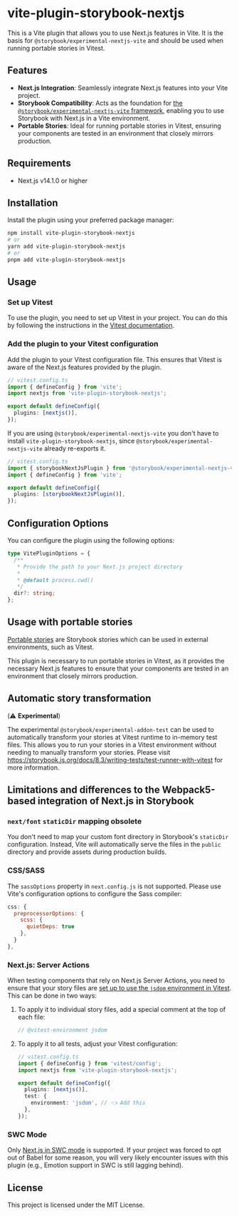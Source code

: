 # vite-plugin-storybook-nextjs

This is a Vite plugin that allows you to use Next.js features in Vite. It is the basis for `@storybook/experimental-nextjs-vite` and should be used when running portable stories in Vitest.

## Features

- **Next.js Integration**: Seamlessly integrate Next.js features into your Vite project.
- **Storybook Compatibility**: Acts as the foundation for [the `@storybook/experimental-nextjs-vite` framework](https://storybook.js.org/docs/get-started/frameworks/nextjs#with-vite), enabling you to use Storybook with Next.js in a Vite environment.
- **Portable Stories**: Ideal for running portable stories in Vitest, ensuring your components are tested in an environment that closely mirrors production.

## Requirements

- Next.js v14.1.0 or higher

## Installation

Install the plugin using your preferred package manager:

```sh
npm install vite-plugin-storybook-nextjs
# or
yarn add vite-plugin-storybook-nextjs
# or
pnpm add vite-plugin-storybook-nextjs
```

## Usage

### Set up Vitest

To use the plugin, you need to set up Vitest in your project. You can do this by following the instructions in the [Vitest documentation](https://vitest.dev/guide/).

### Add the plugin to your Vitest configuration

Add the plugin to your Vitest configuration file. This ensures that Vitest is aware of the Next.js features provided by the plugin.

```ts
// vitest.config.ts
import { defineConfig } from 'vite';
import nextjs from 'vite-plugin-storybook-nextjs';

export default defineConfig({
  plugins: [nextjs()],
});
```

If you are using `@storybook/experimental-nextjs-vite` you don't have to install `vite-plugin-storybook-nextjs`, since `@storybook/experimental-nextjs-vite` already re-exports it.

```ts
// vitest.config.ts
import { storybookNextJsPlugin } from '@storybook/experimental-nextjs-vite/vite-plugin';
import { defineConfig } from 'vite';

export default defineConfig({
  plugins: [storybookNextJsPlugin()],
});
```

## Configuration Options

You can configure the plugin using the following options:

```ts
type VitePluginOptions = {
  /**
   * Provide the path to your Next.js project directory
   *
   * @default process.cwd()
   */
  dir?: string;
};
```

## Usage with portable stories

[Portable stories](https://storybook.js.org/docs/api/portable-stories/portable-stories-vitest) are Storybook stories which can be used in external environments, such as Vitest.

This plugin is necessary to run portable stories in Vitest, as it provides the necessary Next.js features to ensure that your components are tested in an environment that closely mirrors production.

## Automatic story transformation

(⚠️ **Experimental**)

The experimental `@storybook/experimental-addon-test` can be used to automatically transform your stories at Vitest runtime to in-memory test files. This allows you to run your stories in a Vitest environment without needing to manually transform your stories. Please visit https://storybook.js.org/docs/8.3/writing-tests/test-runner-with-vitest for more information.

## Limitations and differences to the Webpack5-based integration of Next.js in Storybook

### `next/font` `staticDir` mapping obsolete

You don't need to map your custom font directory in Storybook's `staticDir` configuration. Instead, Vite will automatically serve the files in the `public` directory and provide assets during production builds.

### CSS/SASS

The `sassOptions` property in `next.config.js` is not supported. Please use Vite's configuration options to configure the Sass compiler:

```js
css: {
  preprocessorOptions: {
    scss: {
      quietDeps: true
    },
  }
},
```

### Next.js: Server Actions

When testing components that rely on Next.js Server Actions, you need to ensure that your story files are [set up to use the `jsdom` environment in Vitest](https://vitest.dev/config/#environment). This can be done in two ways:

1. To apply it to individual story files, add a special comment at the top of each file:

   ```js
   // @vitest-environment jsdom
   ```

2. To apply it to all tests, adjust your Vitest configuration:

   ```ts
   // vitest.config.ts
   import { defineConfig } from 'vitest/config';
   import nextjs from 'vite-plugin-storybook-nextjs';
   
   export default defineConfig({
     plugins: [nextjs()],
     test: {
       environment: 'jsdom', // 👈 Add this
     },
   });
   ```

### SWC Mode

Only [Next.js in SWC mode](https://nextjs.org/docs/architecture/nextjs-compiler) is supported. If your project was forced to opt out of Babel for some reason, you will very likely encounter issues with this plugin (e.g., Emotion support in SWC is still lagging behind).

## License

This project is licensed under the MIT License.
